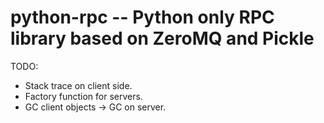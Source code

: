 # python-rpc -- Python only RPC library based on ZeroMQ and Pickle

TODO:

* Stack trace on client side.
* Factory function for servers.
* GC client objects -> GC on server.
